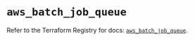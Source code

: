 # `aws_batch_job_queue`

Refer to the Terraform Registry for docs: [`aws_batch_job_queue`](https://registry.terraform.io/providers/hashicorp/aws/5.31.0/docs/resources/batch_job_queue).
